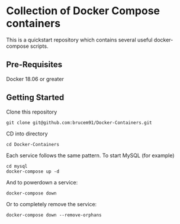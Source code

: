 # Collection of Docker Compose containers

This is a quickstart repository which contains several useful docker-compose scripts.

## Pre-Requisites

Docker 18.06 or greater

## Getting Started

Clone this repository

    git clone git@github.com:brucem91/Docker-Containers.git

CD into directory

    cd Docker-Containers

Each service follows the same pattern. To start MySQL (for example)

    cd mysql
    docker-compose up -d

And to powerdown a service:

    docker-compose down

Or to completely remove the service:

    docker-compose down --remove-orphans